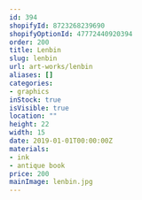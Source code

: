 ```yaml
---
id: 394
shopifyId: 8723268239690
shopifyOptionId: 47772440920394
order: 200
title: Lenbin
slug: lenbin
url: art-works/lenbin
aliases: []
categories:
- graphics
inStock: true
isVisible: true
location: ""
height: 22
width: 15
date: 2019-01-01T00:00:00Z
materials:
- ink
- antique book
price: 200
mainImage: lenbin.jpg
---
```

